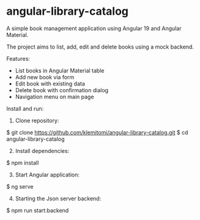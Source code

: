 # angular-library-catalog
A simple book management application using Angular 19 and Angular Material.

The project aims to list, add, edit and delete books using a mock backend.

Features:
- List books in Angular Material table
- Add new book via form
- Edit book with existing data
- Delete book with confirmation dialog
- Navigation menu on main page

Install and run:
1. Clone repository:

$ git clone https://github.com/klemitomi/angular-library-catalog.git
$ cd angular-library-catalog

2. Install dependencies:

$ npm install

3. Start Angular application:

$ ng serve

4. Starting the Json server backend:

$ npm run start:backend
